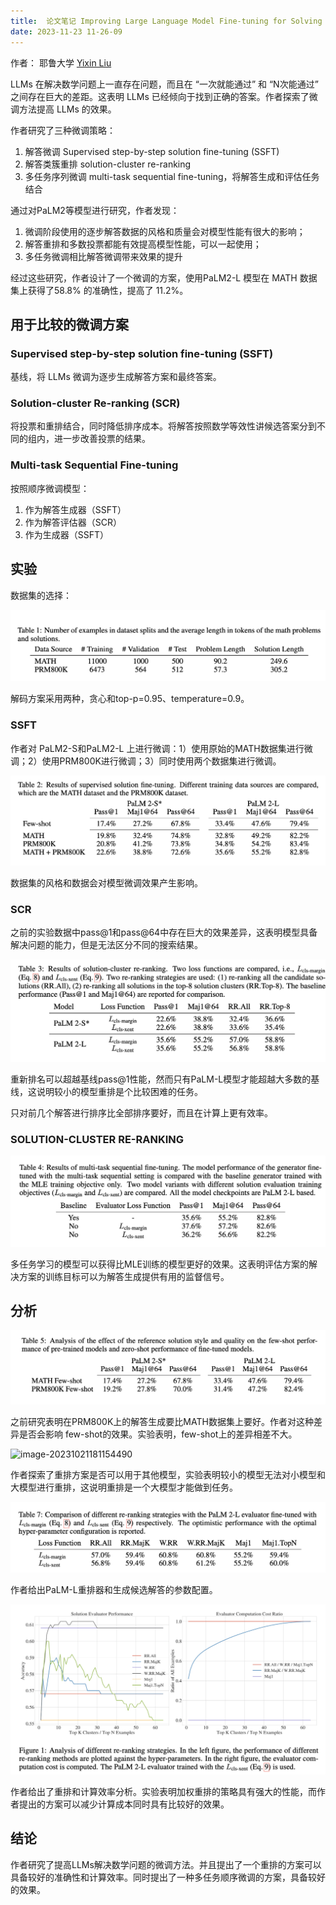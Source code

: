 ```yaml
---
title:  论文笔记 Improving Large Language Model Fine-tuning for Solving Math Problems
date: 2023-11-23 11-26-09
---
```




作者： 耶鲁大学 [Yixin Liu](https://arxiv.org/search/cs?searchtype=author&query=Liu,+Y)



LLMs 在解决数学问题上一直存在问题，而且在 “一次就能通过” 和 “N次能通过” 之间存在巨大的差距。这表明 LLMs 已经倾向于找到正确的答案。作者探索了微调方法提高 LLMs 的效果。

作者研究了三种微调策略：

1.   解答微调 Supervised step-by-step solution fine-tuning (SSFT)
2.   解答类簇重排 solution-cluster re-ranking
3.   多任务序列微调 multi-task sequential fine-tuning，将解答生成和评估任务结合

通过对PaLM2等模型进行研究，作者发现：

1.   微调阶段使用的逐步解答数据的风格和质量会对模型性能有很大的影响；
2.   解答重排和多数投票都能有效提高模型性能，可以一起使用；
3.   多任务微调相比解答微调带来效果的提升

经过这些研究，作者设计了一个微调的方案，使用PaLM2-L 模型在 MATH 数据集上获得了58.8% 的准确性，提高了 11.2%。



## 用于比较的微调方案

### Supervised step-by-step solution fine-tuning (SSFT)

基线，将 LLMs 微调为逐步生成解答方案和最终答案。



### Solution-cluster Re-ranking (SCR)

将投票和重排结合，同时降低排序成本。将解答按照数学等效性讲候选答案分到不同的组内，进一步改善投票的结果。



### Multi-task Sequential Fine-tuning

按照顺序微调模型：

1.   作为解答生成器（SSFT）
2.   作为解答评估器（SCR）
3.   作为生成器（SSFT）



## 实验

数据集的选择：

![image-20231021171934946](https://raw.githubusercontent.com/gqjia/PictureBed/main/img/202310211719270.png)

解码方案采用两种，贪心和top-p=0.95、temperature=0.9。



### SSFT

作者对 PaLM2-S和PaLM2-L 上进行微调：1）使用原始的MATH数据集进行微调；2）使用PRM800K进行微调；3）同时使用两个数据集进行微调。

![image-20231021175626275](https://raw.githubusercontent.com/gqjia/PictureBed/main/img/202310211756319.png)

数据集的风格和数据会对模型微调效果产生影响。



### SCR

之前的实验数据中pass@1和pass@64中存在巨大的效果差异，这表明模型具备解决问题的能力，但是无法区分不同的搜索结果。

![image-20231021180101517](https://raw.githubusercontent.com/gqjia/PictureBed/main/img/202310211801568.png)

重新排名可以超越基线pass@1性能，然而只有PaLM-L模型才能超越大多数的基线，这说明较小的模型重排是个比较困难的任务。

只对前几个解答进行排序比全部排序要好，而且在计算上更有效率。



### SOLUTION-CLUSTER RE-RANKING

![image-20231021180638220](https://raw.githubusercontent.com/gqjia/PictureBed/main/img/202310211806257.png)

多任务学习的模型可以获得比MLE训练的模型更好的效果。这表明评估方案的解决方案的训练目标可以为解答生成提供有用的监督信号。



## 分析

![image-20231021180910730](https://raw.githubusercontent.com/gqjia/PictureBed/main/img/202310211809785.png)

之前研究表明在PRM800K上的解答生成要比MATH数据集上要好。作者对这种差异是否会影响 few-shot的效果。实验表明，few-shot上的差异相差不大。

![image-20231021181154490](../../Library/Application%20Support/typora-user-images/image-20231021181154490.png)

作者探索了重排方案是否可以用于其他模型，实验表明较小的模型无法对小模型和大模型进行重排，这说明重排是一个大模型才能做到任务。

![image-20231021181523616](https://raw.githubusercontent.com/gqjia/PictureBed/main/img/202310211815661.png)

作者给出PaLM-L重排器和生成候选解答的参数配置。

![image-20231021181639444](https://raw.githubusercontent.com/gqjia/PictureBed/main/img/202310211816482.png)

作者给出了重排和计算效率分析。实验表明加权重排的策略具有强大的性能，而作者提出的方案可以减少计算成本同时具有比较好的效果。



## 结论

作者研究了提高LLMs解决数学问题的微调方法。并且提出了一个重排的方案可以具备较好的准确性和计算效率。同时提出了一种多任务顺序微调的方案，具备较好的效果。
